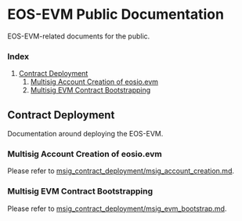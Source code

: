 # EOS-EVM Public Documentation
EOS-EVM-related documents for the public.

### Index
1. [Contract Deployment](#multisig-contract-deployment)
    1. [Multisig Account Creation of eosio.evm](./msig_contract_deployment/msig_account_creation.md)
    1. [Multisig EVM Contract Bootstrapping](./msig_contract_deployment/msig_evm_bootstrap.md)

## Contract Deployment
Documentation around deploying the EOS-EVM.

### Multisig Account Creation of eosio.evm
Please refer to [msig_contract_deployment/msig_account_creation.md](https://github.com/eosnetworkfoundation/evm-public-docs/blob/main/msig_contract_deployment/msig_account_creation.md).

### Multisig EVM Contract Bootstrapping
Please refer to [msig_contract_deployment/msig_evm_bootstrap.md](https://github.com/eosnetworkfoundation/evm-public-docs/blob/main/msig_contract_deployment/msig_evm_bootstrap.md).
